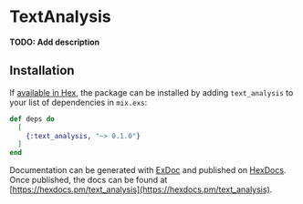 # TextAnalysis

**TODO: Add description**

## Installation

If [available in Hex](https://hex.pm/docs/publish), the package can be installed
by adding `text_analysis` to your list of dependencies in `mix.exs`:

```elixir
def deps do
  [
    {:text_analysis, "~> 0.1.0"}
  ]
end
```

Documentation can be generated with [ExDoc](https://github.com/elixir-lang/ex_doc)
and published on [HexDocs](https://hexdocs.pm). Once published, the docs can
be found at [https://hexdocs.pm/text_analysis](https://hexdocs.pm/text_analysis).

